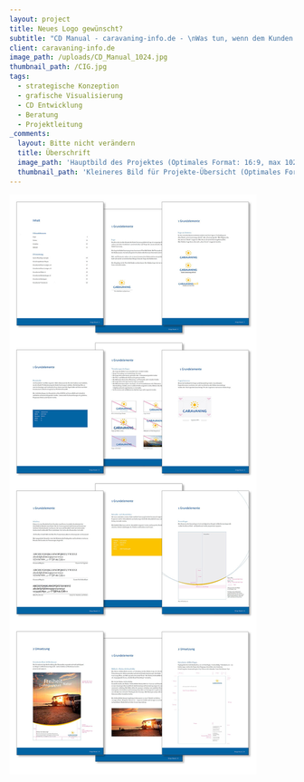 ```yaml
---
layout: project
title: Neues Logo gewünscht?
subtitle: "CD Manual - caravaning-info.de - \nWas tun, wenn dem Kunden sein bestehendes Logo nicht mehr gefällt? Mit Freude über die kreative Arbeit erst einmal einen genauen Blick auf den Markt werfen. Wie stellt sich der Wettbewerb dar, welche Bedürfnisse hat die Zielgruppe und ganz wichtig – wofür soll die Marke eigentlich stehen? Und dann geht’s los, die Kreativen toben sich aus, bestimmen Farben und Typos und die finale Version wird dann sauber in einem CD-Manual präsentiert, das erklärt wie das Logo zukünftig eingesetzt wird."
client: caravaning-info.de
image_path: /uploads/CD_Manual_1024.jpg
thumbnail_path: /CIG.jpg
tags:
  - strategische Konzeption
  - grafische Visualisierung
  - CD Entwicklung
  - Beratung
  - Projektleitung
_comments:
  layout: Bitte nicht verändern
  title: Überschrift
  image_path: 'Hauptbild des Projektes (Optimales Format: 16:9, max 1024px breite)'
  thumbnail_path: 'Kleineres Bild für Projekte-Übersicht (Optimales Format: 4:3, max 1024px breite)'
---
```



![](/uploads/versions/cig---x----1024-2399x---.jpg)